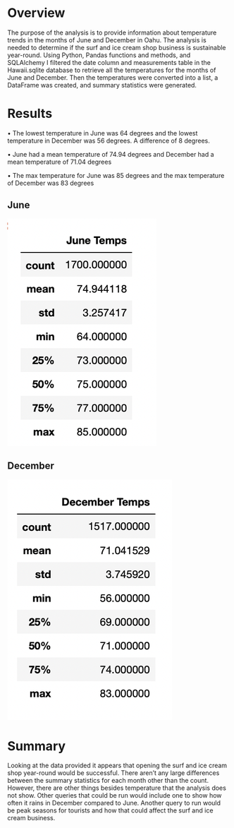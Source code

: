 # Overview 

The purpose of the analysis is to provide information about temperature trends in the months of June and December in Oahu. The analysis is needed to determine if the surf and ice cream shop business is sustainable year-round. Using Python, Pandas functions and methods, and SQLAlchemy I filtered the date column and measurements table in the Hawaii.sqlite database to retrieve all the temperatures for the months of June and December. Then the temperatures were converted into a list, a DataFrame was created, and summary statistics were generated. 

# Results 

•	The lowest temperature in June was 64 degrees and the lowest temperature in December was 56 degrees. A difference of 8 degrees. 

•	June had a mean temperature of 74.94 degrees and December had a mean temperature of 71.04 degrees

•	The max temperature for June was 85 degrees and the max temperature of December was 83 degrees

## June 
![June_Temps](https://github.com/jaousley/surfs_up/blob/main/June_Temps.png)

## December 
!["December_Temps"](https://github.com/jaousley/surfs_up/blob/main/December_Temps.png)

# Summary

Looking at the data provided it appears that opening the surf and ice cream shop year-round would be successful. There aren’t any large differences between the summary statistics for each month other than the count. However, there are other things besides temperature that the analysis does not show. Other queries that could be run would include one to show how often it rains in December compared to June. Another query to run would be peak seasons for tourists and how that could affect the surf and ice cream business. 
